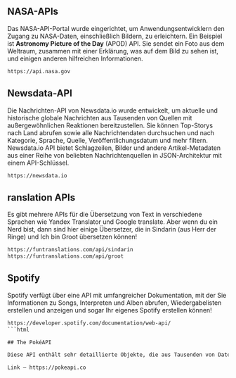 ## NASA-APIs
Das NASA-API-Portal wurde eingerichtet, um Anwendungsentwicklern den Zugang zu NASA-Daten, einschließlich Bildern, 
zu erleichtern. 
Ein Beispiel ist __Astronomy Picture of the Day__ (APOD) API. Sie sendet ein Foto aus dem Weltraum, zusammen mit 
einer Erklärung, was auf dem Bild zu sehen ist, und einigen anderen hilfreichen Informationen.

```html
https://api.nasa.gov
```

## Newsdata-API

Die Nachrichten-API von Newsdata.io wurde entwickelt, um aktuelle und historische globale Nachrichten aus 
Tausenden von Quellen mit außergewöhnlichen Reaktionen bereitzustellen. Sie können Top-Storys nach Land 
abrufen sowie alle Nachrichtendaten durchsuchen und nach Kategorie, Sprache, Quelle, 
Veröffentlichungsdatum und mehr filtern. Newsdata.io API bietet Schlagzeilen, Bilder und andere Artikel-Metadaten
aus einer Reihe von beliebten Nachrichtenquellen in JSON-Architektur mit einem API-Schlüssel.

```html
https://newsdata.io
```

## ranslation APIs

Es gibt mehrere APIs für die Übersetzung von Text in verschiedene Sprachen wie Yandex Translator und Google translate. 
Aber wenn du ein Nerd bist, dann sind hier einige Übersetzer, die in Sindarin (aus Herr der Ringe) und Ich bin Groot 
übersetzen können!

```html
https://funtranslations.com/api/sindarin
https://funtranslations.com/api/groot
```

## Spotify

Spotify verfügt über eine API mit umfangreicher Dokumentation, mit der Sie Informationen zu Songs, Interpreten 
und Alben abrufen, Wiedergabelisten erstellen und anzeigen und sogar Ihr eigenes Spotify erstellen können!

```html
https://developer.spotify.com/documentation/web-api/
```html

## The PokéAPI

Diese API enthält sehr detaillierte Objekte, die aus Tausenden von Datenzeilen über Pokémon erstellt wurden. Sie deckt speziell das Videospiel-Franchise ab. Mit dieser API können Sie Informationen über Pokémon, ihre Bewegungen, Fähigkeiten, Typen, Eiergruppen und vieles, vieles mehr abrufen. Sie enthält absolut alles, was Sie brauchen, um Ihren eigenen PokéDex zu erstellen (falls Sie das tun wollen).  

Link — https://pokeapi.co
